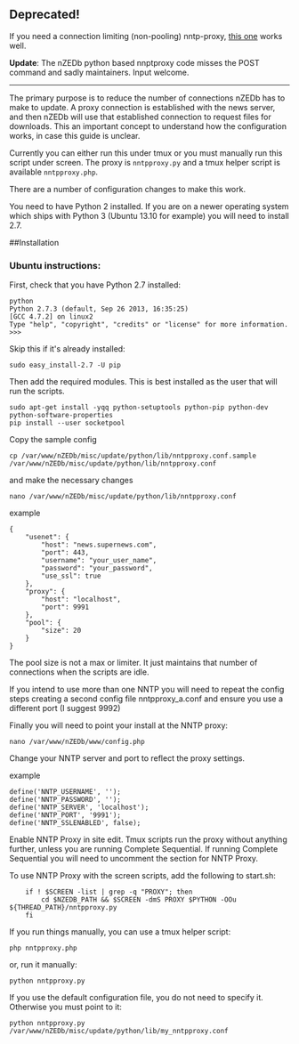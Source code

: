 ## Deprecated!
If you need a connection limiting (non-pooling) nntp-proxy, [this one](https://github.com/nieluj/nntp-proxy) works well.

**Update**: The nZEDb python based nnptproxy code misses the POST command and sadly maintainers. Input welcome.

------

The primary purpose is to reduce the number of connections nZEDb has to make to update.  A proxy connection is established with the news server, and then nZEDb will use that established connection to request files for downloads. This an important concept to understand how the configuration works, in case this guide is unclear.

Currently you can either run this under tmux or you must manually run this script under screen. The proxy is `nntpproxy.py` and a tmux helper script is available `nntpproxy.php`.

There are a number of configuration changes to make this work.

You need to have Python 2 installed. If you are on a newer operating system which ships with Python 3 (Ubuntu 13.10 for example) you will need to install 2.7.

##Installation

### Ubuntu instructions:

First, check that you have Python 2.7 installed:
```
python
Python 2.7.3 (default, Sep 26 2013, 16:35:25)
[GCC 4.7.2] on linux2
Type "help", "copyright", "credits" or "license" for more information.
>>>
```
Skip this if it's already installed:
```
sudo easy_install-2.7 -U pip
```

Then add the required modules. This is best installed as the user that will run the scripts.
```
sudo apt-get install -yqq python-setuptools python-pip python-dev python-software-properties
pip install --user socketpool
```
Copy the sample config  
```
cp /var/www/nZEDb/misc/update/python/lib/nntpproxy.conf.sample /var/www/nZEDb/misc/update/python/lib/nntpproxy.conf
```
and make the necessary changes  
```
nano /var/www/nZEDb/misc/update/python/lib/nntpproxy.conf
```
example
```
{
    "usenet": {
        "host": "news.supernews.com",
        "port": 443,
        "username": "your_user_name",
        "password": "your_password",
        "use_ssl": true
    },
    "proxy": {
        "host": "localhost",
        "port": 9991
    },
    "pool": {
        "size": 20
    }
}
```
The pool size is not a max or limiter. It just maintains that number of connections when the scripts are idle.


If you intend to use more than one NNTP you will need to repeat the config steps creating a second config file nntpproxy_a.conf and ensure you use a different port (I suggest 9992)

Finally you will need to point your install at the NNTP proxy:  
```
nano /var/www/nZEDb/www/config.php
```
Change your NNTP server and port to reflect the proxy settings.

example
```
define('NNTP_USERNAME', '');
define('NNTP_PASSWORD', '');
define('NNTP_SERVER', 'localhost');
define('NNTP_PORT', '9991');
define('NNTP_SSLENABLED', false);
```
Enable NNTP Proxy in site edit.
Tmux scripts run the proxy without anything further, unless you are running Complete Sequential. If running Complete Sequential you will need to uncomment the section for NNTP Proxy.

To use NNTP Proxy with the screen scripts, add the following to start.sh:
```
    if ! $SCREEN -list | grep -q "PROXY"; then
        cd $NZEDB_PATH && $SCREEN -dmS PROXY $PYTHON -OOu ${THREAD_PATH}/nntpproxy.py
    fi
```

If you run things manually, you can use a tmux helper script:
```
php nntpproxy.php
```
or, run it manually:
```
python nntpproxy.py
```

If you use the default configuration file, you do not need to specify it. Otherwise you must point to it:
```
python nntpproxy.py /var/www/nZEDb/misc/update/python/lib/my_nntpproxy.conf
```